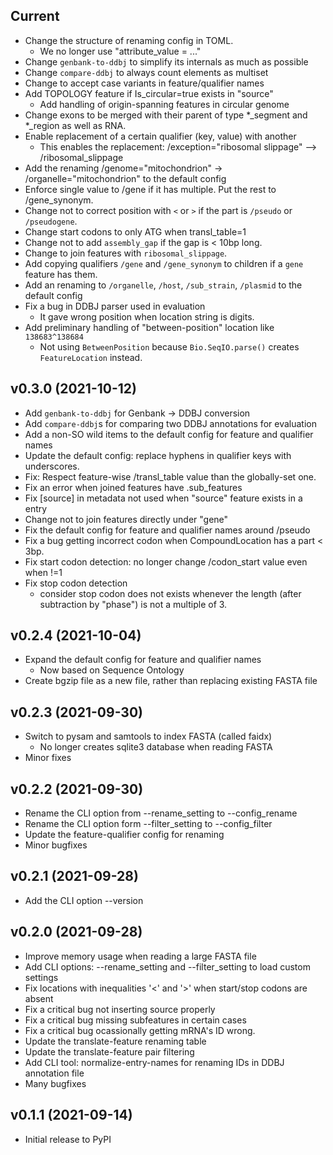 ## Current
* Change the structure of renaming config in TOML.
    * We no longer use "attribute_value = ..."
* Change `genbank-to-ddbj` to simplify its internals as much as possible
* Change `compare-ddbj` to always count elements as multiset
* Change to accept case variants in feature/qualifier names
* Add TOPOLOGY feature if Is_circular=true exists in "source"
    * Add handling of origin-spanning features in circular genome
* Change exons to be merged with their parent of type \*\_segment and \*\_region as well as RNA.
* Enable replacement of a certain qualifier (key, value) with another
    * This enables the replacement: /exception="ribosomal slippage" --> /ribosomal_slippage
* Add the renaming /genome="mitochondrion" -> /organelle="mitochondrion" to the default config
* Enforce single value to /gene if it has multiple. Put the rest to /gene_synonym.
* Change not to correct position with `<` or `>` if the part is `/pseudo` or `/pseudogene`.
* Change start codons to only ATG when transl_table=1
* Change not to add `assembly_gap` if the gap is < 10bp long.
* Change to join features with `ribosomal_slippage`.
* Add copying qualifiers `/gene` and `/gene_synonym` to children if a `gene` feature has them.
* Add an renaming to `/organelle`, `/host`, `/sub_strain`, `/plasmid` to the default config
* Fix a bug in DDBJ parser used in evaluation
    * It gave wrong position when location string is digits.
* Add preliminary handling of "between-position" location like `138683^138684`
    * Not using `BetweenPosition` because `Bio.SeqIO.parse()` creates `FeatureLocation` instead.

## v0.3.0 (2021-10-12)
* Add `genbank-to-ddbj` for Genbank → DDBJ conversion
* Add `compare-ddbj`s for comparing two DDBJ annotations for evaluation
* Add a non-SO wild items to the default config for feature and qualifier names
* Update the default config: replace hyphens in qualifier keys with underscores.
* Fix: Respect feature-wise /transl_table value than the globally-set one.
* Fix an error when joined features have .sub_features
* Fix [source] in metadata not used when "source" feature exists in a entry
* Change not to join features directly under "gene"
* Fix the default config for feature and qualifier names around /pseudo
* Fix a bug getting incorrect codon when CompoundLocation has a part < 3bp.
* Fix start codon detection: no longer change /codon_start value even when !=1
* Fix stop codon detection
    * consider stop codon does not exists whenever the length
      (after subtraction by "phase") is not a multiple of 3.

## v0.2.4 (2021-10-04)
* Expand the default config for feature and qualifier names
    * Now based on Sequence Ontology
* Create bgzip file as a new file, rather than replacing existing FASTA file

## v0.2.3 (2021-09-30)
* Switch to pysam and samtools to index FASTA (called faidx)
    * No longer creates sqlite3 database when reading FASTA
* Minor fixes

## v0.2.2 (2021-09-30)
* Rename the CLI option from --rename_setting to --config_rename
* Rename the CLI option form --filter_setting to --config_filter
* Update the feature-qualifier config for renaming
* Minor bugfixes

## v0.2.1 (2021-09-28)
* Add the CLI option --version

## v0.2.0 (2021-09-28)
* Improve memory usage when reading a large FASTA file
* Add CLI options: --rename_setting and --filter_setting to load custom settings
* Fix locations with inequalities '<' and '>' when start/stop codons are absent
* Fix a critical bug not inserting source properly
* Fix a critical bug missing subfeatures in certain cases
* Fix a critical bug ocassionally getting mRNA's ID wrong.
* Update the translate-feature renaming table
* Update the translate-feature pair filtering
* Add CLI tool: normalize-entry-names for renaming IDs in DDBJ annotation file
* Many bugfixes

## v0.1.1 (2021-09-14)
* Initial release to PyPI
